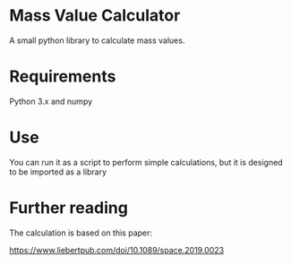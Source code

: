 # Mass Value Calculator

A small python library to calculate mass values. 

# Requirements
Python 3.x and numpy

# Use
You can run it as a script to perform simple calculations, but it is designed to be imported as a library

# Further reading
The calculation is based on this paper:

https://www.liebertpub.com/doi/10.1089/space.2019.0023
